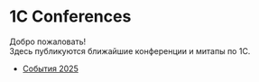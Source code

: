 # 1С Conferences

Добро пожаловать!  
Здесь публикуются ближайшие конференции и митапы по 1С.

- [События 2025](events/2025/index.md)
<script src="https://giscus.app/client.js"
        data-repo="username/1c-conferences"
        data-repo-id="..."
        data-category="General"
        data-category-id="..."
        data-mapping="pathname"
        data-reactions-enabled="1"
        data-emit-metadata="0"
        data-input-position="bottom"
        data-theme="light"
        data-lang="ru"
        crossorigin="anonymous"
        async>
</script>
